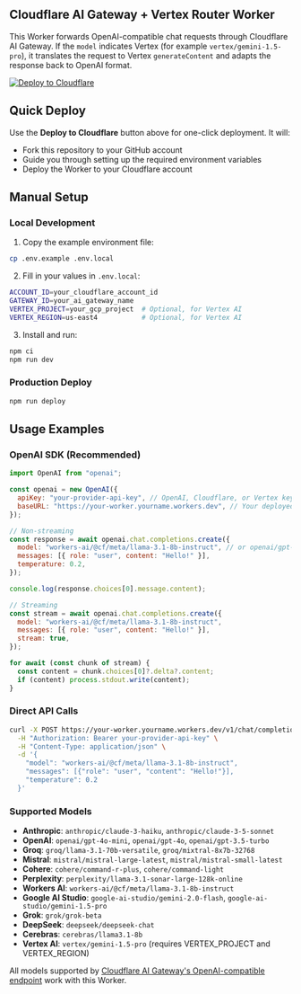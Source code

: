 ## Cloudflare AI Gateway + Vertex Router Worker

This Worker forwards OpenAI-compatible chat requests through Cloudflare AI Gateway. If the `model` indicates Vertex (for example `vertex/gemini-1.5-pro`), it translates the request to Vertex `generateContent` and adapts the response back to OpenAI format.

[![Deploy to Cloudflare](https://deploy.workers.cloudflare.com/button)](https://deploy.workers.cloudflare.com/?url=https://github.com/leo-ars/cloudflare-ai-gateway-vertex-support)

## Quick Deploy

Use the **Deploy to Cloudflare** button above for one-click deployment. It will:
- Fork this repository to your GitHub account
- Guide you through setting up the required environment variables
- Deploy the Worker to your Cloudflare account

## Manual Setup

### Local Development

1. Copy the example environment file:
```bash
cp .env.example .env.local
```

2. Fill in your values in `.env.local`:
```bash
ACCOUNT_ID=your_cloudflare_account_id
GATEWAY_ID=your_ai_gateway_name
VERTEX_PROJECT=your_gcp_project  # Optional, for Vertex AI
VERTEX_REGION=us-east4           # Optional, for Vertex AI
```

3. Install and run:
```bash
npm ci
npm run dev
```

### Production Deploy

```bash
npm run deploy
```

## Usage Examples

### OpenAI SDK (Recommended)

```javascript
import OpenAI from "openai";

const openai = new OpenAI({
  apiKey: "your-provider-api-key", // OpenAI, Cloudflare, or Vertex key
  baseURL: "https://your-worker.yourname.workers.dev", // Your deployed Worker URL
});

// Non-streaming
const response = await openai.chat.completions.create({
  model: "workers-ai/@cf/meta/llama-3.1-8b-instruct", // or openai/gpt-4o-mini, vertex/gemini-1.5-pro
  messages: [{ role: "user", content: "Hello!" }],
  temperature: 0.2,
});

console.log(response.choices[0].message.content);

// Streaming
const stream = await openai.chat.completions.create({
  model: "workers-ai/@cf/meta/llama-3.1-8b-instruct",
  messages: [{ role: "user", content: "Hello!" }],
  stream: true,
});

for await (const chunk of stream) {
  const content = chunk.choices[0]?.delta?.content;
  if (content) process.stdout.write(content);
}
```

### Direct API Calls

```bash
curl -X POST https://your-worker.yourname.workers.dev/v1/chat/completions \
  -H "Authorization: Bearer your-provider-api-key" \
  -H "Content-Type: application/json" \
  -d '{
    "model": "workers-ai/@cf/meta/llama-3.1-8b-instruct",
    "messages": [{"role": "user", "content": "Hello!"}],
    "temperature": 0.2
  }'
```

### Supported Models

- **Anthropic**: `anthropic/claude-3-haiku`, `anthropic/claude-3-5-sonnet`
- **OpenAI**: `openai/gpt-4o-mini`, `openai/gpt-4o`, `openai/gpt-3.5-turbo`
- **Groq**: `groq/llama-3.1-70b-versatile`, `groq/mixtral-8x7b-32768`
- **Mistral**: `mistral/mistral-large-latest`, `mistral/mistral-small-latest`
- **Cohere**: `cohere/command-r-plus`, `cohere/command-light`
- **Perplexity**: `perplexity/llama-3.1-sonar-large-128k-online`
- **Workers AI**: `workers-ai/@cf/meta/llama-3.1-8b-instruct`
- **Google AI Studio**: `google-ai-studio/gemini-2.0-flash`, `google-ai-studio/gemini-1.5-pro`
- **Grok**: `grok/grok-beta`
- **DeepSeek**: `deepseek/deepseek-chat`
- **Cerebras**: `cerebras/llama3.1-8b`
- **Vertex AI**: `vertex/gemini-1.5-pro` (requires VERTEX_PROJECT and VERTEX_REGION)

All models supported by [Cloudflare AI Gateway's OpenAI-compatible endpoint](https://developers.cloudflare.com/ai-gateway/chat-completion/) work with this Worker.

